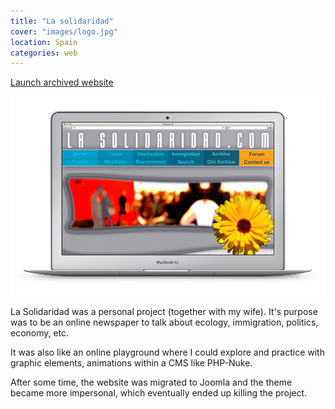 ```yaml
---
title: "La solidaridad"
cover: "images/logo.jpg"
location: Spain
categories: web
---
```


<p class="align-center">
<a class="btn" href="http://lasolidaridad.herokuapp.com" target="_blank">Launch archived website</a>
</p>

![](./images/1.jpg)

La Solidaridad was a personal project (together with my wife). It's purpose was to be an online newspaper to talk about ecology, immigration, politics, economy, etc.

It was also like an online playground where I could explore and practice with graphic elements, animations within a CMS like PHP-Nuke.

After some time, the website was migrated to Joomla and the theme became more impersonal, which eventually ended up killing the project.
